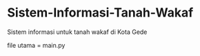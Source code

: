 # Sistem-Informasi-Tanah-Wakaf
Sistem informasi untuk tanah wakaf di Kota Gede


file utama = main.py
